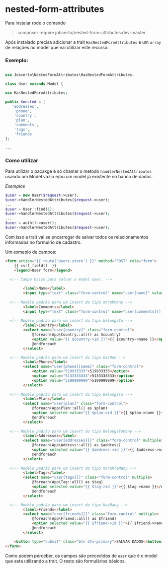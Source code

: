 # nested-form-attributes

Para instalar rode o comando
> composer require jobcerto/nested-form-attributes:dev-master

Após instalado precisa adicionar a trait `HasNestedFormAttributes` e um `array` de relações no model que vai utilizar este recurso:

### Exemplo:
```php

use Jobcerto\NestedFormAttributes\HasNestedFormAttributes;

class User extends Model {

use HasNestedFormAttributes;

public $nested = [
   'addresses',
    'phone',
    'country',
    'plan',
    'comments',
    'tags',
    'friends'
]; 

...

``` 

### Como utilizar
Para utilizar o pacakge é só chamar o metodo `handlerNestedAttributes` usando um Model vazio e/ou um model já existente no banco de dados.

*Exemplos*

```php
$user = new User($request->user);
$user->handlerNestedAttributes($request->user);
...
$user = User::find(1);
$user->handlerNestedAttributes($request->user);
...
$user = auth()->user();
$user->handlerNestedAttributes($request->user);

```
Com isso a trait vai se encarregar de salvar todos os relacionamentos informados no formulrio de cadastro.

Um exmeplo de campos:

```html
<form action="{{ route('users.store') }}" method="POST" role="form">
    {{ csrf_field()  }}
    <legend>User form</legend>
  
  <!-- Campo bsico para salvar o model user. -->

        <label>Name</label>
        <input type="text" class="form-control" name="user[name]" value="EDUARDO">
  
  <!-- Modelo padrão para um insert do tipo morphMany -->
        <label>Comments</label>
        <input type="text" class="form-control" name="user[comments][][name]" value="MEU COMENTARIO">
   
  <!-- Modelo padrão para um insert do tipo belongsTo -->
        <label>Country</label>
        <select name="user[country]" class="form-control">
            @foreach(App\Country::all() as $country)
            <option value="{{ $country->id }}">{{ $country->name }}</option>
            @endforeach
        </select>

  <!-- Modelo padrão para um insert do tipo hasOne -->
        <label>Phone</label>
        <select name="user[phone][name]" class="form-control">
            <option value="519933333">519933333</option>
            <option value="5133333333">5133333333</option>
            <option value="5199999999">5199999999</option>
        </select>
  
  <!-- Modelo padrão para um insert do tipo belongsTo -->
        <label>Plan</label>
        <select name="user[plan]" class="form-control">
            @foreach(App\Plan::all() as $plan)
            <option selected value="{{ $plan->id }}">{{ $plan->name }}</option>
            @endforeach
        </select>
  
  <!-- Modelo padrão para um insert do tipo belongsToMany -->
        <label>Addresses</label>
        <select name="user[addresses][]" class="form-control" multiple>
            @foreach(App\Address::all() as $address)
            <option selected value="{{ $address->id }}">{{ $address->name }}</option>
            @endforeach
        </select>
  
  <!-- Modelo padrão para um insert do tipo morphToMany -->
        <label>Tags</label>
        <select name="user[tags][]" class="form-control" multiple>
            @foreach(App\Tag::all() as $tag)
            <option selected value="{{ $tag->id }}">{{ $tag->name }}</option>
            @endforeach
        </select>

  <!-- Modelo padrão para um insert do tipo hasMany -->
        <label>Friends</label>
        <select name="user[friends][]" class="form-control" multiple>
            @foreach(App\Friend::all() as $friend)
            <option selected value="{{ $friend->id }}">{{ $friend->name }}</option>
            @endforeach
        </select>

    <button type="submit" class="btn btn-primary">SALVAR DADOS</button>
</form>


```

Como podem perceber, os campos são precedidos de `user` que é o model que esta utilizando a trait. O resto são formulários básicos.


